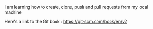 I am learning how to create, clone, push and pull requests from my local machine

Here's a link to the Git book : https://git-scm.com/book/en/v2
